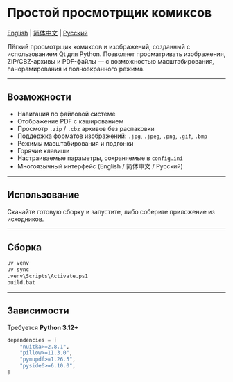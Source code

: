 # Простой просмотрщик комиксов

[English](README.md) | [简体中文](README.zh_CN.md) | [Русский](README.ru_RU.md)

Лёгкий просмотрщик комиксов и изображений, созданный с использованием Qt для Python.
Позволяет просматривать изображения, ZIP/CBZ-архивы и PDF-файлы — с возможностью масштабирования, панорамирования и полноэкранного режима.

---

## Возможности

* Навигация по файловой системе
* Отображение PDF с кэшированием
* Просмотр `.zip` / `.cbz` архивов без распаковки
* Поддержка форматов изображений: `.jpg`, `.jpeg`, `.png`, `.gif`, `.bmp`
* Режимы масштабирования и подгонки
* Горячие клавиши
* Настраиваемые параметры, сохраняемые в `config.ini`
* Многоязычный интерфейс (English / 简体中文 / Русский)

---

## Использование

Скачайте готовую сборку и запустите, либо соберите приложение из исходников.

---

## Сборка

```bash
uv venv
uv sync
.venv\Scripts\Activate.ps1
build.bat
```

---

## Зависимости

Требуется **Python 3.12+**

```python
dependencies = [
    "nuitka>=2.8.1",
    "pillow>=11.3.0",
    "pymupdf>=1.26.5",
    "pyside6>=6.10.0",
]
```
